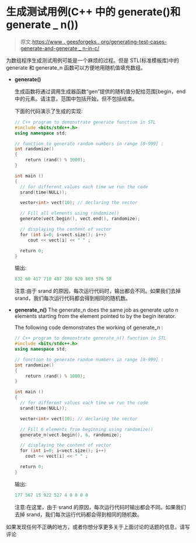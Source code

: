 # 生成测试用例(C++ 中的 generate()和 generate _ n())

> 原文:[https://www . geesforgeks . org/generating-test-cases-generate-and-generate _ n-in-c/](https://www.geeksforgeeks.org/generating-test-cases-generate-and-generate_n-in-c/)

为数组程序生成测试用例可能是一个麻烦的过程。但是 STL(标准模板库)中的 generate 和 generate_n 函数可以方便地用随机值填充数组。

*   **generate()**

    生成函数将通过调用生成器函数“gen”提供的随机值分配给范围[begin，end 中的元素。请注意，范围中包括开始，但不包括结束。

    下面的代码演示了生成的实现:

    ```cpp
    // C++ program to demonstrate generate function in STL
    #include <bits/stdc++.h>     
    using namespace std;

    // function to generate random numbers in range [0-999] :
    int randomize() 
    {   
        return (rand() % 1000); 
    }

    int main () 
    {
      // for different values each time we run the code
      srand(time(NULL)); 

      vector<int> vect(10); // declaring the vector

      // Fill all elements using randomize()
      generate(vect.begin(), vect.end(), randomize);

      // displaying the content of vector
      for (int i=0; i<vect.size(); i++)
         cout << vect[i] << " " ;

      return 0;
    }
    ```

    输出:

    ```cpp
    832 60 417 710 487 260 920 803 576 58

    ```

    注意:由于 srand 的原因，每次运行代码时，输出都会不同。如果我们去掉 srand，我们每次运行代码都会得到相同的随机数。

*   **generate_n()**
    The generate_n does the same job as generate upto n elements starting from the element pointed to by the begin iterator.

    The following code demonstrates the working of generate_n :

    ```cpp
    // C++ program to demonstrate generate_n() function in STL
    #include <bits/stdc++.h>    
    using namespace std;

    // function to generate random numbers in range [0-999] :
    int randomize() 
    {   
        return (rand() % 1000); 
    }

    int main () 
    {
      // for different values each time we run the code 
      srand(time(NULL)); 

      vector<int> vect(10); // declaring the vector

      // Fill 6 elements from beginning using randomize()
      generate_n(vect.begin(), 6, randomize);

      // displaying the content of vector
      for (int i=0; i<vect.size(); i++)
        cout << vect[i] << " " ;

      return 0;
    }
    ```

    输出:

    ```cpp
    177 567 15 922 527 4 0 0 0 0

    ```

    注意:在这里，由于 srand 的原因，每次运行代码时输出都会不同。如果我们去掉 srand，我们每次运行代码都会得到相同的随机数。

如果发现任何不正确的地方，或者你想分享更多关于上面讨论的话题的信息，请写评论